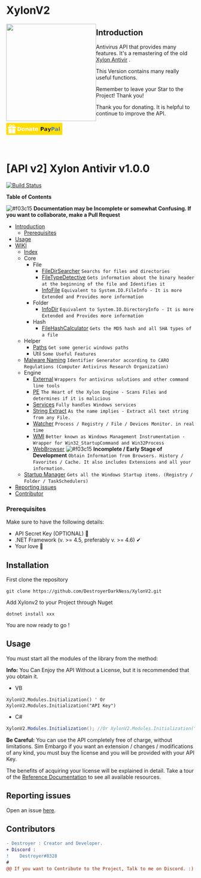 # XylonV2


<img align="left" width="240" height="260" src="https://i.ibb.co/B3pMppn/Pngtree-antivirus-icon-4351716-burned.png">



## Introduction
Antivirus API that provides many features. It's a remastering of the old [Xylon Antivir](hhttps://github.com/DestroyerDarkNess/XylonAntivir) .

This Version contains many really useful functions.

Remember to leave your Star to the Project! Thank you!

Thank you for donating. It is helpful to continue to improve the API. <br> <br>
 [![Doate Image](https://raw.githubusercontent.com/poucotm/Links/master/image/PayPal/donate-paypal.png)][PM]


![]()

# [API v2] Xylon Antivir v1.0.0

[![Build Status](https://travis-ci.org/mailjet/mailjet-apiv3-php-simple.svg?branch=master)](https://travis-ci.org/mailjet/mailjet-apiv3-php-simple)

**Table of Contents**

![#f03c15](https://via.placeholder.com/15/f03c15/000000?text=+) **Documentation may be Incomplete or somewhat Confusing. If you want to collaborate, make a Pull Request**

- [Introduction](#introduction)
  - [Prerequisites](#prerequisites)
- [Usage](#usage)
- <a href="https://github.com/DestroyerDarkNess/XylonV2/wiki" target="_blank">WIKI</a>
  - <a href="https://github.com/DestroyerDarkNess/XylonV2/wiki/3.-Index" target="_blank">Index</a>
  - Core
    - File
      - <a href="https://github.com/DestroyerDarkNess/XylonV2/wiki/4.-FileDirSearcher" target="_blank">FileDirSearcher</a> ```Searchs for files and directories```
      - <a href="https://github.com/DestroyerDarkNess/XylonV2/wiki/5.-FileTypeDetective" target="_blank">FileTypeDetective</a> ```Gets information about the binary header at the beginning of the file and Identifies it```
      - <a href="https://github.com/DestroyerDarkNess/XylonV2/wiki/6.-InfoFile" target="_blank">InfoFile</a> ```Equivalent to System.IO.FileInfo - It is more Extended and Provides more information ```
    - Folder
      - <a href="https://github.com/DestroyerDarkNess/XylonV2/wiki/7.-InfoDir" target="_blank">InfoDir</a> ```Equivalent to System.IO.DirectoryInfo - It is more Extended and Provides more information ```
    - Hash
      - <a href="https://github.com/DestroyerDarkNess/XylonV2/wiki/8.-FileHashCalculator" target="_blank">FileHashCalculator</a> ```Gets the MD5 hash and all SHA types of a file```
  - Helper
    - <a href="https://github.com/DestroyerDarkNess/XylonV2/wiki/9.--Paths" target="_blank">Paths</a>  ```Get some generic windows paths```
    - Util ```Some Useful Features```
  - <a href="https://github.com/DestroyerDarkNess/XylonV2/wiki/90.-CARO" target="_blank">Malware Naming</a> ```Identifier Generator according to CARO Regulations (Computer Antivirus Research Organization)```
  - Engine
    - <a href="https://github.com/DestroyerDarkNess/XylonV2/wiki/91.-External" target="_blank">External</a>  ```Wrappers for antivirus solutions and other command line tools```
    - <a href="https://github.com/DestroyerDarkNess/XylonV2/wiki/92.-PE" target="_blank">PE</a> ```The Heart of the Xylon Engine - Scans Files and determines if it is malicious```
    - <a href="https://github.com/DestroyerDarkNess/XylonV2/wiki/93.-Services" target="_blank">Services</a> ```Fully handles Windows services```
    - <a href="https://github.com/DestroyerDarkNess/XylonV2/wiki/94.-String-Extractor" target="_blank">String Extract</a> ```As the name implies - Extract all text string from any File.```
    - <a href="https://github.com/DestroyerDarkNess/XylonV2/wiki/95.-Watcher" target="_blank">Watcher</a> ```Process / Registry / File / Devices Monitor. in real time```
    - <a href="https://github.com/DestroyerDarkNess/XylonV2/wiki/96.-WMI" target="_blank">WMI</a> ```Better known as Windows Management Instrumentation - Wrapper for Win32_StartupCommand and Win32Process```
    - <a href="https://github.com/DestroyerDarkNess/XylonV2/wiki/97.-Web-Browsers" target="_blank">WebBrowser</a> ![#f03c15](https://via.placeholder.com/15/f03c15/000000?text=+) **Incomplete / Early Stage of Development** ```Obtain Information from Browsers. History / Favorites / Cache. It also includes Extensions and all your information.```
  - <a href="https://github.com/DestroyerDarkNess/XylonV2/wiki/98.-Manager" target="_blank">Startup Manager</a>  ```Gets all the Windows Startup items. (Registry / Folder / TaskSchedulers)```
- [Reporting issues](#reporting-issues)
- [Contributor](#contributors)

### Prerequisites

Make sure to have the following details:
* API Secret Key (OPTIONAL) 🔑
* .NET Framework (v. >= 4.5, preferably v. >= 4.6) ✔
* Your love 💝


## Installation

First clone the repository 
```
git clone https://github.com/DestroyerDarkNess/XylonV2.git
```

Add Xylonv2 to your Project through Nuget ` `
```
dotnet install xxx
```

You are now ready to go !

## Usage

You must start all the modules of the library from the method:

**Info:** You Can Enjoy the API Without a License, but it is recommended that you obtain it.

- VB
```visualbasic
XylonV2.Modules.Initialization() ' Or XylonV2.Modules.Initialization("API Key")
```

- C#
```c#
XylonV2.Modules.Initialization(); //Or XylonV2.Modules.Initialization("API Key");
```

**Be Careful:** You can use the API completely free of charge, without limitations. Sim Embargo if you want an extension / changes / modifications of any kind, you must buy the license and you will be provided with your API Key.

The benefits of acquiring your license will be explained in detail. Take a tour of the [Reference Documentation](http://dev.mailjet.com/email-api/v3/apikey/) to see all available resources.

## Reporting issues

Open an issue [here](https://github.com/DestroyerDarkNess/XylonV2/issues).

## Contributors

```diff
- Destroyer : Creator and Developer.
+ Discord : 
!    Destroyer#8328
# 
@@ If you want to Contribute to the Project, Talk to me on Discord. :) @@
```


[PM]:https://www.paypal.me/SalvadorKrilewski "PayPal"
